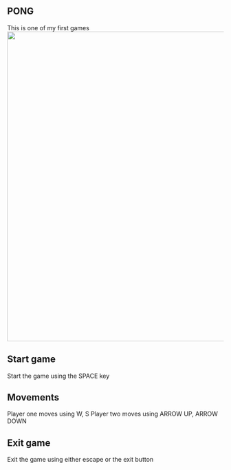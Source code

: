 ## PONG

This is one of my first games
<img src="/screenshot" width="720">

## Start game

Start the game using the SPACE key

## Movements

Player one moves using W, S
Player two moves using ARROW UP, ARROW DOWN

## Exit game

Exit the game using either escape or the exit button

